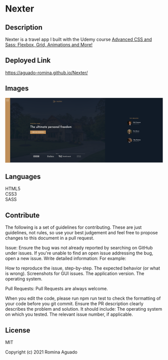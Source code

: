 # Nexter

## Description

Nexter is a travel app I built with the Udemy course [Advanced CSS and Sass: Flexbox, Grid, Animations and More!](https://www.udemy.com/share/101WkwAEcYcVtbRH8H/)

## Deployed Link

https://aguado-romina.github.io/Nexter/

## Images

![img](img/HomePage.png)

## Languages

HTML5 <br>
CSS3 <br>
SASS<br>

## Contribute

The following is a set of guidelines for contributing. These are just guidelines, not rules, so use your best judgement and feel free to propose changes to this document in a pull request.

Issue: Ensure the bug was not already reported by searching on GitHub under issues. If you're unable to find an open issue addressing the bug, open a new issue. Write detailed information: For example:

How to reproduce the issue, step-by-step. The expected behavior (or what is wrong). Screenshots for GUI issues. The application version. The operating system.

Pull Requests: Pull Requests are always welcome.

When you edit the code, please run npm run test to check the formatting of your code before you git commit. Ensure the PR description clearly describes the problem and solution. It should include: The operating system on which you tested. The relevant issue number, if applicable.

## License

MIT

Copyright (c) 2021 Romina Aguado
